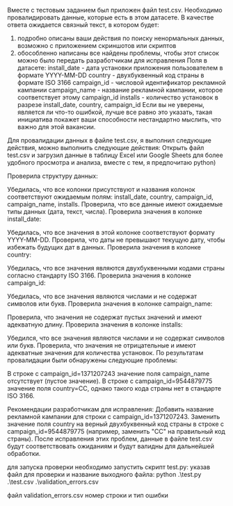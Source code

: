 Вместе с тестовым заданием был приложен файл test.csv. Необходимо провалидировать
данные, которые есть в этом датасете.
В качестве ответа ожидается связный текст, в котором будет:
1. подробно описаны ваши действия по поиску ненормальных данных, возможно с
приложением скриншотов или скриптов
2. обособленно написаны все найдены проблемы, чтобы этот список можно было передать
разработчикам для исправления
Поля в датасете:
install_date - дата установки приложения пользователем в формате YYYY-MM-DD
country - двухбуквенный код страны в формате ISO 3166
campaign_id - числовой идентификатор рекламной кампании
campaign_name - название рекламной кампании, которое соответствует этому
campaign_id
installs - количество установок в разрезе install_date, country, campaign_id
Если вы не уверены, является ли что-то ошибкой, лучше все равно это указать, такая
инициатива покажет ваши способности нестандартно мыслить, что важно для этой вакансии.




Для провалидации данных в файле test.csv, я выполнил следующие действия, можно выполнить следующие действия:
Открыть файл test.csv и загрузил данные в таблицу Excel или Google Sheets для более удобного просмотра и анализа, вместе с тем, я предпочитаю python)

Проверила структуру данных:

Убедилась, что все колонки присутствуют и названия колонок соответствуют ожидаемым полям: install_date, country, campaign_id, campaign_name, installs.
Проверила, что все данные имеют ожидаемые типы данных (дата, текст, числа).
Проверила значения в колонке install_date:

Убедилась, что все значения в этой колонке соответствуют формату YYYY-MM-DD.
Проверила, что даты не превышают текущую дату, чтобы избежать будущих дат в данных.
Проверила значения в колонке country:

Убедилась, что все значения являются двухбуквенными кодами страны согласно стандарту ISO 3166.
Проверила значения в колонке campaign_id:

Убедилась, что все значения являются числами и не содержат символов или букв.
Проверила значения в колонке campaign_name:

Проверила, что значения не содержат пустых значений и имеют адекватную длину.
Проверила значения в колонке installs:

Убедился, что все значения являются числами и не содержат символов или букв.
Проверила, что значения не отрицательные и имеют адекватные значения для количества установок.
По результатам провалидации были обнаружены следующие проблемы:

В строке с campaign_id=1371207243 значение поля campaign_name отсутствует (пустое значение).
В строке с campaign_id=9544879775 значение поля country=CC, однако такого кода страны нет в стандарте ISO 3166.

Рекомендации разработчикам для исправления:
Добавить название рекламной кампании для строки с campaign_id=1371207243.
Заменить значение поля country на верный двухбуквенный код страны в строке с campaign_id=9544879775 (например, заменить "CC" на правильный код страны).
После исправления этих проблем, данные в файле test.csv будут соответствовать ожиданиям и будут валидны для дальнейшей обработки.

для запуска проверки необходимо запустить скрипт test.py: указав файл для проверки и название выходного файла:
python .\test.py .\test.csv .\validation_errors.csv

файл validation_errors.csv номер строки и тип ошибки